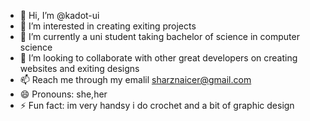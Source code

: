 - 👋 Hi, I’m @kadot-ui
- 👀 I’m interested in creating exiting projects
- 🌱 I’m currently a uni student taking bachelor of science in computer science 
- 💞️ I’m looking to collaborate with other great developers on creating websites and exiting designs
- 📫 Reach me through my emalil sharznaicer@gmail.com
- 😄 Pronouns: she,her
- ⚡ Fun fact: im very handsy i do crochet and a bit of graphic design

<!---
kadot-ui/kadot-ui is a ✨ special ✨ repository because its `README.md` (this file) appears on your GitHub profile.
You can click the Preview link to take a look at your changes.
--->

